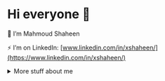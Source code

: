 ﻿# Hi everyone 👋

🔭 I’m Mahmoud Shaheen

⚡ I’m on LinkedIn: [www.linkedin.com/in/xshaheen/](https://www.linkedin.com/in/xshaheen/)

<details><summary>More stuff about me</summary>

<!-- ### What I do -->

## Technologies 📜

- C# / .NET
- ASP.NET Core
- Entity Framework | Dapper
- SQL Server
- CosmosDb
- SignalR
- JavaScript | TypeScript
- HTML, CSS
- SCSS
- Angular | React | Nextjs
- Azure

## What I'm currently learning 📚

- SOA
- Event-driven architecture
- NoSQL
- More about TypeScript

</details>
